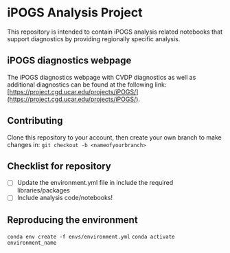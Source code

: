 # iPOGS Analysis Project
This repository is intended to contain iPOGS analysis related notebooks that support diagnostics by providing regionally specific analysis.

## iPOGS diagnostics webpage
The iPOGS diagnostics webpage with CVDP diagnostics as well as additional diagnostics can be found at the following link: [https://project.cgd.ucar.edu/projects/iPOGS/](https://project.cgd.ucar.edu/projects/iPOGS/).

## Contributing
Clone this repository to your account, then create your own branch to make changes in:
`git checkout -b <nameofyourbranch>`

## Checklist for repository
- [ ] Update the environment.yml file in include the required libraries/packages
- [ ] Include analysis code/notebooks!

## Reproducing the environment
`conda env create -f envs/environment.yml`
`conda activate environment_name`
